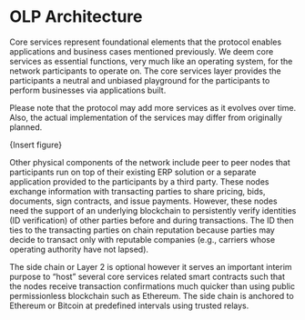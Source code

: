 # OLP Architecture

Core services represent foundational elements that the protocol enables applications and business cases mentioned previously. We deem core services as essential functions, very much like an operating system, for the network participants to operate on. The core services layer provides the participants a neutral and unbiased playground for the participants to perform businesses via applications built. 

Please note that the protocol may add more services as it evolves over time. Also, the actual implementation of the services may differ from originally planned. 



{Insert figure}

Other physical components of the network include peer to peer nodes that participants run on top of their existing ERP solution or a separate application provided to the participants by a third party. These nodes exchange information with transacting parties to share pricing, bids, documents, sign contracts, and issue payments. However, these nodes need the support of an underlying blockchain to persistently verify identities (ID verification) of other parties before and during transactions. The ID then ties to the transacting parties on chain reputation because parties may decide to transact only with reputable companies (e.g., carriers whose operating authority have not lapsed). 
 
The side chain or Layer 2 is optional however it serves an important interim purpose to “host” several core services related smart contracts such that the nodes receive transaction confirmations much quicker than using public permissionless blockchain such as Ethereum. The side chain is anchored to Ethereum or Bitcoin at predefined intervals using trusted relays. 
